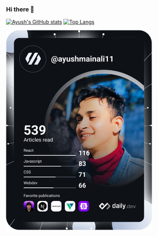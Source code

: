 ### Hi there 👋

<!--
**AyushMainali123/AyushMainali123** is a ✨ _special_ ✨ repository because its `README.md` (this file) appears on your GitHub profile.

Here are some ideas to get you started:

- 🔭 I’m currently working on ...
- 🌱 I’m currently learning ...
- 👯 I’m looking to collaborate on ...
- 🤔 I’m looking for help with ...
- 💬 Ask me about ...
- 📫 How to reach me: ...
- 😄 Pronouns: ...
- ⚡ Fun fact: ...
-->

[![Ayush's GitHub stats](https://github-readme-stats.vercel.app/api?username=AyushMainali123&count_private=true&show_icons=true&theme=radical&hide=stars,issues)](https://github.com/anuraghazra/github-readme-stats)      [![Top Langs](https://github-readme-stats.vercel.app/api/top-langs/?username=anuraghazra&layout=compact&theme=radical)](https://github.com/anuraghazra/github-readme-stats)


<a href="https://app.daily.dev/DailyDevTips"><img src="https://github.com/AyushMainali123/AyushMainali123/blob/master/devcard.svg" width="400" alt="Ayush Mainali Dev Card"/></a>
